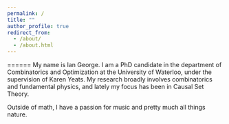 ```yaml
---
permalink: /
title: ""
author_profile: true
redirect_from: 
  - /about/
  - /about.html
---
```


======
My name is Ian George.  I am a PhD candidate in the department of Combinatorics and Optimization at the University of Waterloo, under the supervision of Karen Yeats.  My research broadly involves combinatorics and fundamental physics, and lately my focus has been in Causal Set Theory.

Outside of math, I have a passion for music and pretty much all things nature.